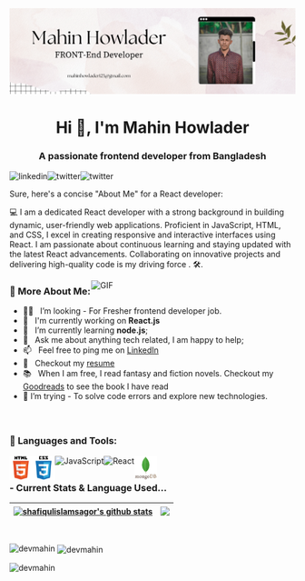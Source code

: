 ![logo](https://github.com/devmahin/devmahin/blob/main/png_20231115_122749_0000.png)
<h1 align="center">Hi 👋, I'm Mahin Howlader</h1>
<h3 align="center">A passionate frontend developer from Bangladesh</h3>


<a href='https://www.linkedin.com/in/rahul-jha98/'><img align='left' alt="linkedin" src="https://raw.githubusercontent.com/rahul-jha98/rahul-jha98/561d474902b59c7429ec22bb73e225696c27b202/assets/linkedin.svg" height='18px'/></a>
<a href='https://twitter.com/jharahul98/'><img align='left' alt="twitter" src="https://raw.githubusercontent.com/rahul-jha98/rahul-jha98/561d474902b59c7429ec22bb73e225696c27b202/assets/twitter.svg" height='18px'/></a>
<a href='https://twitter.com/jharahul98/'><img align='left' alt="twitter" src="https://raw.githubusercontent.com/maurodesouza/profile-readme-generator/master/src/assets/icons/social/facebook/default.svg" height='18px'/></a>


<br>


Sure, here's a concise "About Me" for a React developer:

💻 I am a dedicated React developer with a strong background in building dynamic, user-friendly web applications. Proficient in JavaScript, HTML, and CSS, I excel in creating responsive and interactive interfaces using React. I am passionate about continuous learning and staying updated with the latest React advancements. Collaborating on innovative projects and delivering high-quality code is my driving force . 🛠️. 
<br/>

<img align="right" alt="GIF" src="https://raw.githubusercontent.com/rahul-jha98/rahul-jha98/main/techstack.gif" width="360px"/>
  
### 🧐 More About Me:
- 🚶‍♂️ &nbsp; I’m looking - For Fresher frontend developer job.
- 🔭 &nbsp; I'm currently working on  **React.js**
- 🌱 &nbsp; I’m currently learning **node.js**; 
- 💬 &nbsp; Ask me about anything tech related, I am happy to help;
- 📫 &nbsp; Feel free to ping me on [LinkedIn](https://www.linkedin.com/in/rahul-jha98/)
- 📝 &nbsp; Checkout my [resume](https://docs.google.com/document/d/1pqX4yG4RELYfXzatZsl4Nu-OVh60w8wkKNdYZYYXWO4/edit?usp=sharing)
- 📚 &nbsp; When I am free, I read fantasy and fiction novels. Checkout my [Goodreads](https://www.goodreads.com/rahul-jha98) to see the book I have read
- 🤔 I’m trying - To solve code errors and explore new technologies.
<br>

##
### 🔨 Languages and Tools:
<a href="https://reactjs.org/" target="_blank"> <img align="left" alt="React" height ="42px" src="https://raw.githubusercontent.com/devicons/devicon/master/icons/html5/html5-original-wordmark.svg" alt="html5" width="40" height="40" alt="css3" width="40" height="40"/> </a> <a href="https://expressjs.com"></a>
<a href="https://reactjs.org/" target="_blank"> <img align="left" alt="React" height ="42px" src="https://raw.githubusercontent.com/devicons/devicon/master/icons/css3/css3-original-wordmark.svg" alt="css3" width="40" height="40"/> </a> <a href="https://expressjs.com"></a>

<a href="https://developer.mozilla.org/en-US/docs/Web/JavaScript" target="_blank"> <img align="left" alt="JavaScript" height ="42px"  src="https://raw.githubusercontent.com/rahul-jha98/github_readme_icons/main/language_and_tools/square/javascript/javascript.svg"> </a>
<a href="https://reactjs.org/" target="_blank"> <img align="left" alt="React" height ="42px" src="https://raw.githubusercontent.com/rahul-jha98/github_readme_icons/main/language_and_tools/square/react/react.svg"></a>
<a href="https://reactjs.org/" target="_blank"> <img align="left" alt="React" height ="42px" src="https://raw.githubusercontent.com/devicons/devicon/master/icons/mongodb/mongodb-original-wordmark.svg" alt="html5" width="40" height="40" alt="css3" width="40" height="40"/> </a> <a href="https://expressjs.com"></a>
<br>
##



### -  Current Stats & Language Used...

| <a href="https://github.com/devmahin"><img align="center" src="https://github-readme-stats.vercel.app/api?username=shafiqulislamsagor&show_icons=true&include_all_commits=true&theme=radical&hide_border=true" alt="shafiqulislamsagor's github stats" /></a> | <a href="https://github.com/devmahin"><img align="center" src="https://github-readme-stats.vercel.app/api/top-langs/?username=devmahin&layout=compact&theme=radical&hide_border=true" /></a> |
| ------------- | ------------- |


<br>

<p><img align="left" src="https://github-readme-stats.vercel.app/api/top-langs?username=devmahin&show_icons=true&locale=en&layout=compact" alt="devmahin" /></p>

<p>&nbsp;<img align="center" src="https://github-readme-stats.vercel.app/api?username=devmahin&show_icons=true&locale=en" alt="devmahin" /></p>

<p><img align="center" src="https://github-readme-streak-stats.herokuapp.com/?user=devmahin&" alt="devmahin" /></p>
